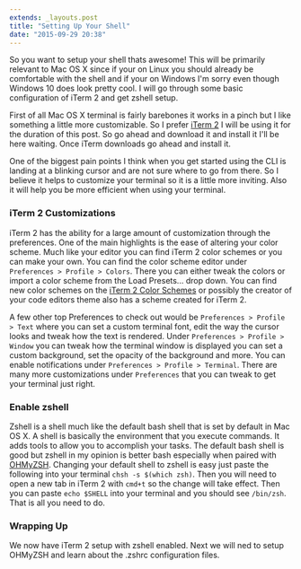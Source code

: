 ```yaml
---
extends: _layouts.post
title: "Setting Up Your Shell"
date: "2015-09-29 20:38"
---
```


So you want to setup your shell thats awesome! This will be primarily relevant to Mac OS X since if your on Linux you should already be comfortable with the shell and if your on Windows I'm sorry even though Windows 10 does look pretty cool. I will go through some basic configuration of iTerm 2 and get zshell setup.

First of all Mac OS X terminal is fairly barebones it works in a pinch but I like something a little more customizable. So I prefer [iTerm 2](https://www.iterm2.com/) I will be using it for the duration of this post. So go ahead and download it and install it I'll be here waiting. Once iTerm downloads go ahead and install it.

One of the biggest pain points I think when you get started using the CLI is landing at a blinking cursor and are not sure where to go from there. So I believe it helps to customize your terminal so it is a little more inviting. Also it will help you be more efficient when using your terminal.


### iTerm 2 Customizations
iTerm 2 has the ability for a large amount of customization through the preferences. One of the main highlights is the ease of altering your color scheme. Much like your editor you can find iTerm 2 color schemes or you can make your own. You can find the color scheme editor under `Preferences > Profile > Colors`. There you can either tweak the colors or import a color scheme from the Load Presets... drop down. You can find new color schemes on the [iTerm 2 Color Schemes](http://iterm2colorschemes.com/) or possibly the creator of your code editors theme also has a scheme created for iTerm 2.

A few other top Preferences to check out would be `Preferences > Profile > Text` where you can set a custom terminal font, edit the way the cursor looks and tweak how the text is rendered. Under `Preferences > Profile > Window` you can tweak how the terminal window is displayed you can set a custom background, set the opacity of the background and more. You can enable notifications under `Preferences > Profile > Terminal`. There are many more customizations under `Preferences` that you can tweak to get your terminal just right.

### Enable zshell
Zshell is a shell much like the default bash shell that is set by default in Mac OS X. A shell is basically the environment that you execute commands. It adds tools to allow you to accomplish your tasks. The default bash shell is good but zshell in my opinion is better bash especially when paired with [OHMyZSH](http://ohmyz.sh/). Changing your default shell to zshell is easy just paste the following into your terminal `chsh -s $(which zsh)`. Then you will need to open a new tab in iTerm 2 with `cmd+t` so the change will take effect. Then you can paste `echo $SHELL` into your terminal and you should see `/bin/zsh`. That is all you need to do.

### Wrapping Up
We now have iTerm 2 setup with zshell enabled. Next we will ned to setup OHMyZSH and learn about the .zshrc configuration files.

